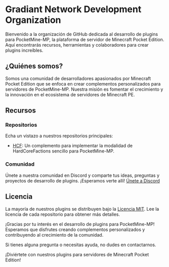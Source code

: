 # Gradiant Network Development Organization

Bienvenido a la organización de GitHub dedicada al desarrollo de plugins para PocketMine-MP, la plataforma de servidor de Minecraft Pocket Edition. Aquí encontrarás recursos, herramientas y colaboradores para crear plugins increíbles.

## ¿Quiénes somos?

Somos una comunidad de desarrolladores apasionados por Minecraft Pocket Edition que se enfoca en crear complementos personalizados para servidores de PocketMine-MP. Nuestra misión es fomentar el crecimiento y la innovación en el ecosistema de servidores de Minecraft PE.

## Recursos

### Repositorios

Echa un vistazo a nuestros repositorios principales:

- [HCF](https://github.com/GradiantNet/First-Proyect): Un complemento para implementar la modalidad de HardCoreFactions sencillo para PocketMine-MP.

### Comunidad

Únete a nuestra comunidad en Discord y comparte tus ideas, preguntas y proyectos de desarrollo de plugins. ¡Esperamos verte allí! [Únete a Discord](https://discord.gg/xCrAqu3Et9)

## Licencia

La mayoría de nuestros plugins se distribuyen bajo la [Licencia MIT](LICENSE.md). Lee la licencia de cada repositorio para obtener más detalles.

¡Gracias por tu interés en el desarrollo de plugins para PocketMine-MP! Esperamos que disfrutes creando complementos personalizados y contribuyendo al crecimiento de la comunidad.

Si tienes alguna pregunta o necesitas ayuda, no dudes en contactarnos.

¡Diviértete con nuestros plugins para servidores de Minecraft Pocket Edition!
